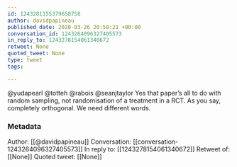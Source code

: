 ```yaml
---
id: 1243281155379658758
author: davidpapineau
published_date: 2020-03-26 20:58:21 +00:00
conversation_id: 1243264096327405573
in_reply_to: 1243278154061340672
retweet: None
quoted_tweet: None
type: tweet
tags:

---
```


@yudapearl @totteh @rabois @seanjtaylor Yes that paper’s all to do with random sampling, not randomisation of a treatment in a RCT. As you say, completely orthogonal. We need different words.

### Metadata

Author: [[@davidpapineau]]
Conversation: [[conversation-1243264096327405573]]
In reply to: [[1243278154061340672]]
Retweet of: [[None]]
Quoted tweet: [[None]]
